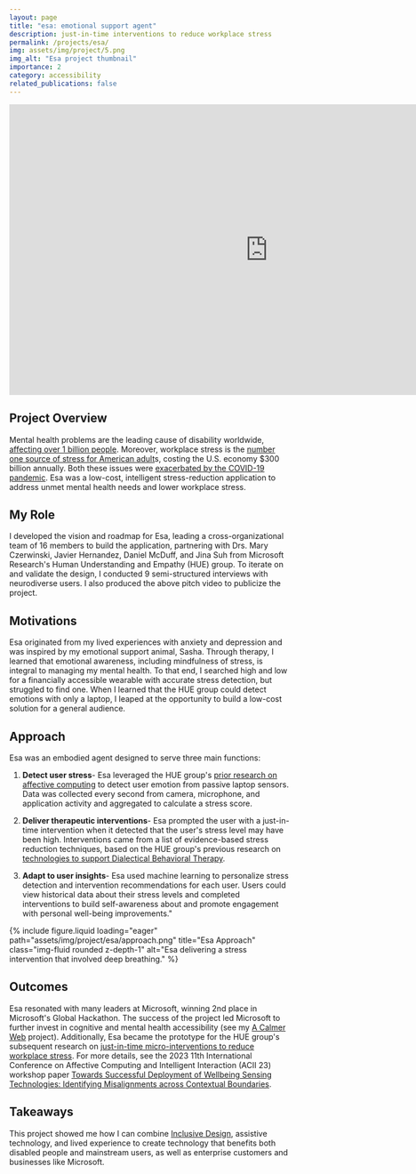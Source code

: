 ```yaml
---
layout: page
title: "esa: emotional support agent"
description: just-in-time interventions to reduce workplace stress
permalink: /projects/esa/
img: assets/img/project/5.png
img_alt: "Esa project thumbnail"
importance: 2
category: accessibility
related_publications: false
---
```

<div class="row">
    <div class="col-sm mt-3 mt-md-0">
        <div class="project-image">
            <iframe
                src="https://www.youtube.com/embed/1JuiYTbozD8"
                width="930"
                height="523.13"
                frameborder="0"
                allowfullscreen="true"
                title="Esa project pitch video">
            </iframe>
        </div>
    </div>
</div>

## Project Overview
Mental health problems are the leading cause of disability worldwide, <a href="https://pubmed.ncbi.nlm.nih.gov/30729322/" target="_blank">affecting over 1 billion people</a>. Moreover, workplace stress is the <a href="https://www.stress.org/workplace-stress" target="_blank">number one source of stress for American adult</a>s, costing the U.S. economy $300 billion annually. Both these issues were <a href="https://www.ncbi.nlm.nih.gov/pmc/articles/PMC7260522/" target="_blank">exacerbated by the COVID-19 pandemic</a>. Esa was a low-cost, intelligent stress-reduction application to address unmet mental health needs and lower workplace stress.

## My Role
I developed the vision and roadmap for Esa, leading a cross-organizational team of 16 members to build the application, partnering with Drs. Mary Czerwinski, Javier Hernandez, Daniel McDuff, and Jina Suh from Microsoft Research's Human Understanding and Empathy (HUE) group. To iterate on and validate the design, I conducted 9 semi-structured interviews with neurodiverse users. I also produced the above pitch video to publicize the project.

## Motivations
Esa originated from my lived experiences with anxiety and depression and was inspired by my emotional support animal, Sasha. Through therapy, I learned that emotional awareness, including mindfulness of stress, is integral to managing my mental health. To that end, I searched high and low for a financially accessible wearable with accurate stress detection, but struggled to find one. When I learned that the HUE group could detect emotions with only a laptop, I leaped at the opportunity to build a low-cost solution for a general audience.

## Approach
Esa was an embodied agent designed to serve three main functions: 

1. <strong>Detect user stress</strong>- Esa leveraged the HUE group's <a href= "https://arxiv.org/pdf/1903.12133.pdf" target="_blank">prior research on affective computing</a> to detect user emotion from passive laptop sensors. Data was collected every second from camera, microphone, and application activity and aggregated to calculate a stress score.

2. <strong>Deliver therapeutic interventions</strong>- Esa prompted the user with a just-in-time intervention when it detected that the user's stress level may have been high. Interventions came from a list of evidence-based stress reduction techniques, based on the HUE group's previous research on <a href="https://www.microsoft.com/en-us/research/uploads/prod/2018/03/pn3413-paper.pdf" target="_blank">technologies to support Dialectical Behavioral Therapy</a>.

3. <strong>Adapt to user insights</strong>- Esa used machine learning to personalize stress detection and intervention recommendations for each user. Users could view historical data about their stress levels and completed interventions to build self-awareness about and promote engagement with personal well-being improvements."
<div class="row">
    <div class="col-sm mt-3 mt-md-0">
        {% include figure.liquid loading="eager" path="assets/img/project/esa/approach.png" title="Esa Approach" class="img-fluid rounded z-depth-1" alt="Esa delivering a stress intervention that involved deep breathing." %}
    </div>
</div>

## Outcomes
Esa resonated with many leaders at Microsoft, winning 2nd place in Microsoft's Global Hackathon. The success of the project led Microsoft to further invest in cognitive and mental health accessibility (see my <a href="/projects/calmerweb/" target="_blank">A Calmer Web</a> project). Additionally, Esa became the prototype for the HUE group's subsequent research on <a href="https://www.microsoft.com/en-us/research/uploads/prod/2022/10/Stress_Sensing_2022.pdf" target="_blank">just-in-time micro-interventions to reduce workplace stress</a>. For more details, see the 2023 11th International Conference on Affective Computing and Intelligent Interaction (ACII 23) workshop paper <a href="https://www.microsoft.com/en-us/research/uploads/prod/2023/10/ACII_2023_mWell__Challenges_of_Deploying_Wellbeing_Sensing.pdf" target="_blank">Towards Successful Deployment of Wellbeing Sensing Technologies: Identifying Misalignments across Contextual Boundaries</a>.

## Takeaways
This project showed me how I can combine <a href="https://inclusive.microsoft.design/" target="_blank">Inclusive Design</a>, assistive technology, and lived experience to create technology that benefits both disabled people and mainstream users, as well as enterprise customers and businesses like Microsoft.